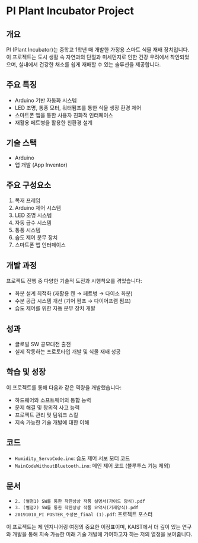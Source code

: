 # PI Plant Incubator Project

## 개요
PI (Plant Incubator)는 중학교 1학년 때 개발한 가정용 스마트 식물 재배 장치입니다. 이 프로젝트는 도시 생활 속 자연과의 단절과 미세먼지로 인한 건강 우려에서 착안되었으며, 실내에서 건강한 채소를 쉽게 재배할 수 있는 솔루션을 제공합니다.

## 주요 특징
- Arduino 기반 자동화 시스템
- LED 조명, 통풍 모터, 워터펌프를 통한 식물 생장 환경 제어
- 스마트폰 앱을 통한 사용자 친화적 인터페이스
- 재활용 페트병을 활용한 친환경 설계

## 기술 스택
- Arduino
- 앱 개발 (App Inventor)

## 주요 구성요소
1. 목재 프레임
2. Arduino 제어 시스템
3. LED 조명 시스템
4. 자동 급수 시스템
5. 통풍 시스템
6. 습도 제어 분무 장치
7. 스마트폰 앱 인터페이스

## 개발 과정
프로젝트 진행 중 다양한 기술적 도전과 시행착오를 겪었습니다:
- 화분 설계 최적화 (재활용 캔 → 페트병 → 다이소 화분)
- 수분 공급 시스템 개선 (기어 펌프 → 다이어프램 펌프)
- 습도 제어를 위한 자동 분무 장치 개발

## 성과
- 글로벌 SW 공모대전 출전
- 실제 작동하는 프로토타입 개발 및 식물 재배 성공

## 학습 및 성장
이 프로젝트를 통해 다음과 같은 역량을 개발했습니다:
- 하드웨어와 소프트웨어의 통합 능력
- 문제 해결 및 창의적 사고 능력
- 프로젝트 관리 및 팀워크 스킬
- 지속 가능한 기술 개발에 대한 이해

## 코드
- `Humidity_ServoCode.ino`: 습도 제어 서보 모터 코드
- `MainCodeWithoutBluetooth.ino`: 메인 제어 코드 (블루투스 기능 제외)

## 문서
- `2. (별첨1) SW를 통한 착한상상 작품 설명서(가이드 양식).pdf`
- `3. (별첨2) SW를 통한 착한상상 작품 요약서(기재양식).pdf`
- `20191010_PI POSTER_수정본_final (1).pdf`: 프로젝트 포스터

이 프로젝트는 제 엔지니어링 여정의 중요한 이정표이며, KAIST에서 더 깊이 있는 연구와 개발을 통해 지속 가능한 미래 기술 개발에 기여하고자 하는 저의 열정을 보여줍니다.
